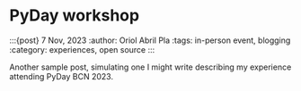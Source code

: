 # PyDay workshop

:::{post} 7 Nov, 2023
:author: Oriol Abril Pla
:tags: in-person event, blogging
:category: experiences, open source
:::

Another sample post, simulating one I might write describing my experience attending PyDay BCN 2023.
